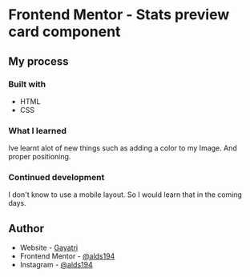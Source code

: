 # Frontend Mentor - Stats preview card component 

## My process 
### Built with 

- HTML 
- CSS 

### What I learned

Ive learnt alot of new things such as adding a color to my Image. And proper positioning. 

### Continued development 

I don't know to use a mobile layout. So I would learn that in the coming days. 

## Author 
- Website - [Gayatri](https://alds194.github.io/my-portfolio/) 
- Frontend Mentor - [@alds194](https://www.frontendmentor.io/profile/alds194)
- Instagram - [@alds194](https://www.instagram.com/alds194/)
